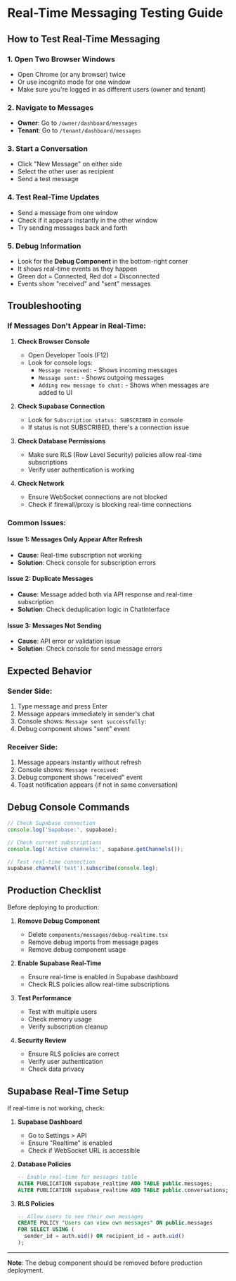 # Real-Time Messaging Testing Guide

## How to Test Real-Time Messaging

### 1. **Open Two Browser Windows**

- Open Chrome (or any browser) twice
- Or use incognito mode for one window
- Make sure you're logged in as different users (owner and tenant)

### 2. **Navigate to Messages**

- **Owner**: Go to `/owner/dashboard/messages`
- **Tenant**: Go to `/tenant/dashboard/messages`

### 3. **Start a Conversation**

- Click "New Message" on either side
- Select the other user as recipient
- Send a test message

### 4. **Test Real-Time Updates**

- Send a message from one window
- Check if it appears instantly in the other window
- Try sending messages back and forth

### 5. **Debug Information**

- Look for the **Debug Component** in the bottom-right corner
- It shows real-time events as they happen
- Green dot = Connected, Red dot = Disconnected
- Events show "received" and "sent" messages

## Troubleshooting

### **If Messages Don't Appear in Real-Time:**

1. **Check Browser Console**

   - Open Developer Tools (F12)
   - Look for console logs:
     - `Message received:` - Shows incoming messages
     - `Message sent:` - Shows outgoing messages
     - `Adding new message to chat:` - Shows when messages are added to UI

2. **Check Supabase Connection**

   - Look for `Subscription status: SUBSCRIBED` in console
   - If status is not SUBSCRIBED, there's a connection issue

3. **Check Database Permissions**

   - Make sure RLS (Row Level Security) policies allow real-time subscriptions
   - Verify user authentication is working

4. **Check Network**
   - Ensure WebSocket connections are not blocked
   - Check if firewall/proxy is blocking real-time connections

### **Common Issues:**

#### **Issue 1: Messages Only Appear After Refresh**

- **Cause**: Real-time subscription not working
- **Solution**: Check console for subscription errors

#### **Issue 2: Duplicate Messages**

- **Cause**: Message added both via API response and real-time subscription
- **Solution**: Check deduplication logic in ChatInterface

#### **Issue 3: Messages Not Sending**

- **Cause**: API error or validation issue
- **Solution**: Check console for send message errors

## Expected Behavior

### **Sender Side:**

1. Type message and press Enter
2. Message appears immediately in sender's chat
3. Console shows: `Message sent successfully:`
4. Debug component shows "sent" event

### **Receiver Side:**

1. Message appears instantly without refresh
2. Console shows: `Message received:`
3. Debug component shows "received" event
4. Toast notification appears (if not in same conversation)

## Debug Console Commands

```javascript
// Check Supabase connection
console.log('Supabase:', supabase);

// Check current subscriptions
console.log('Active channels:', supabase.getChannels());

// Test real-time connection
supabase.channel('test').subscribe(console.log);
```

## Production Checklist

Before deploying to production:

1. **Remove Debug Component**

   - Delete `components/messages/debug-realtime.tsx`
   - Remove debug imports from message pages
   - Remove debug component usage

2. **Enable Supabase Real-Time**

   - Ensure real-time is enabled in Supabase dashboard
   - Check RLS policies allow real-time subscriptions

3. **Test Performance**

   - Test with multiple users
   - Check memory usage
   - Verify subscription cleanup

4. **Security Review**
   - Ensure RLS policies are correct
   - Verify user authentication
   - Check data privacy

## Supabase Real-Time Setup

If real-time is not working, check:

1. **Supabase Dashboard**

   - Go to Settings > API
   - Ensure "Realtime" is enabled
   - Check if WebSocket URL is accessible

2. **Database Policies**

   ```sql
   -- Enable real-time for messages table
   ALTER PUBLICATION supabase_realtime ADD TABLE public.messages;
   ALTER PUBLICATION supabase_realtime ADD TABLE public.conversations;
   ```

3. **RLS Policies**
   ```sql
   -- Allow users to see their own messages
   CREATE POLICY "Users can view own messages" ON public.messages
   FOR SELECT USING (
     sender_id = auth.uid() OR recipient_id = auth.uid()
   );
   ```

---

**Note**: The debug component should be removed before production deployment.
